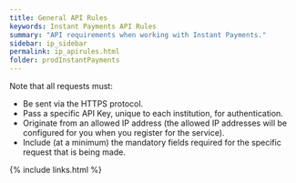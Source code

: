 ```yaml
---
title: General API Rules
keywords: Instant Payments API Rules
summary: "API requirements when working with Instant Payments."
sidebar: ip_sidebar
permalink: ip_apirules.html
folder: prodInstantPayments
---
```


Note that all requests must:

* Be sent via the HTTPS protocol.
* Pass a specific API Key, unique to each institution, for authentication.
* Originate from an allowed IP address (the allowed IP addresses will be configured for you when you register for the service).
* Include (at a minimum) the mandatory fields required for the specific request that is being made.
 

{% include links.html %}
